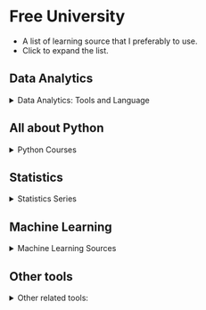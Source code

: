 # Free University
- A list of learning source that I preferably to use. 
- Click to expand the list.

## Data Analytics
<details>
<summary>
Data Analytics: Tools and Language
</summary>

- [https://www.youtube.com/c/Thuvu5](https://www.youtube.com/c/Thuvu5)

- [https://www.youtube.com/c/LukeBarousse](https://www.youtube.com/c/LukeBarousse)

</details>

## All about Python

<details>
<summary>
Python Courses
</summary>


*Python Fundamentals for Beginners (Tutorial Series)*

- [https://www.youtube.com/watch?v=s3IvdkCq2_c&list=PL_c9BZzLwBRKK8ndQBBKolg7IxrC5T6Ws&ab_channel=CalebCurry](https://www.youtube.com/watch?v=s3IvdkCq2_c&list=PL_c9BZzLwBRKK8ndQBBKolg7IxrC5T6Ws&ab_channel=CalebCurry)

*Virtual Environment creation*

- [https://www.youtube.com/watch?v=KxvKCSwlUv8](https://www.youtube.com/watch?v=KxvKCSwlUv8)

**Data Analytics packages**

*Seaborn*

- [https://www.youtube.com/watch?v=6GUZXDef2U0](https://www.youtube.com/watch?v=6GUZXDef2U0)

*Matplotlib*

- [https://www.youtube.com/watch?v=a9UrKTVEeZA](https://www.youtube.com/watch?v=a9UrKTVEeZA)

**Python Best Documentation**

- [https://www.w3schools.com/python/](https://www.w3schools.com/python/)

- [https://pythonprogramming.net/](https://pythonprogramming.net/)

- [https://www.geeksforgeeks.org/python-programming-language/](https://www.geeksforgeeks.org/python-programming-language/)

**Python useful Open Source:**

- [https://rich.readthedocs.io/en/stable/introduction.html](https://rich.readthedocs.io/en/stable/introduction.html)
</details>

## **Statistics**

<details>
<summary>
Statistics Series
</summary>

- [https://www.youtube.com/c/joshstarmer](https://www.youtube.com/c/joshstarmer)

- [https://www.youtube.com/c/DataProfessor](https://www.youtube.com/c/DataProfessor)

**Statistics Python Package**

- [https://www.statsmodels.org/stable/install.html#obtaining-the-source](https://www.statsmodels.org/stable/install.html#obtaining-the-source)

**Mathematical Visualization**

- [https://www.youtube.com/c/3blue1brown](https://www.youtube.com/c/3blue1brown)

- [https://www.3blue1brown.com/#lessons]

</details>


## Machine Learning
<details>
<summary>
Machine Learning Sources
</summary>

- [https://www.youtube.com/c/joshstarmer](https://www.youtube.com/c/joshstarmer)

*Scikit-learn and Pandas Tips*

- [https://www.youtube.com/c/dataschool](https://www.youtube.com/c/dataschool)

*ML Operation (MLOps)*

- [https://fullstackdeeplearning.com/](https://fullstackdeeplearning.com/)

- [https://madewithml.com/#mlops](https://madewithml.com/#mlops)

*Roadmap*

- [https://whimsical.com/machine-learning-roadmap-2020-CA7f3ykvXpnJ9Az32vYXva](https://whimsical.com/machine-learning-roadmap-2020-CA7f3ykvXpnJ9Az32vYXva)

*Book Suggestion*

[https://www.mrdbourke.com/ml-resources/](https://www.mrdbourke.com/ml-resources/)

*Daily Machine Learning Quizzes*

- [https://today.bnomial.com/](https://today.bnomial.com/)

*Machine Learning Blogs*

- [https://applyingml.com/](https://applyingml.com/)

- [https://paperswithcode.com/](https://paperswithcode.com/)

- [https://eugeneyan.com/](https://eugeneyan.com/)

**Deep Learning**

*Pytorch Full Fundamentals Tutorial (Hands-on)*
    
- [https://www.youtube.com/watch?v=Z_ikDlimN6A&ab_channel=DanielBourke](https://www.youtube.com/watch?v=Z_ikDlimN6A&ab_channel=DanielBourke)
    
- [https://www.learnpytorch.io/](https://www.learnpytorch.io/)

*Tensorflow Fundamentals*

- https://dev.mrdbourke.com/tensorflow-deep-learning/
    
*Deep Learning Fundamentals (Mathematical and Visual)*
    
- [https://www.youtube.com/watch?v=gZmobeGL0Yg&list=PLZbbT5o_s2xq7LwI2y8_QtvuXZedL6tQU&ab_channel=deeplizard](https://www.youtube.com/watch?v=gZmobeGL0Yg&list=PLZbbT5o_s2xq7LwI2y8_QtvuXZedL6tQU&ab_channel=deeplizard) 
    
 *Neural Network from Scratch (sentdex)*
    
 - [https://www.youtube.com/watch?v=Wo5dMEP_BbI&list=PLQVvvaa0QuDcjD5BAw2DxE6OF2tius3V3&ab_channel=sentdex](https://www.youtube.com/watch?v=Wo5dMEP_BbI&list=PLQVvvaa0QuDcjD5BAw2DxE6OF2tius3V3&ab_channel=sentdex)
 
*Deep Learning for Practical*

- https://course.fast.ai/
    
*Blogs and Visual*

- Learning Assistance (visual)

[CNN Explainer](https://poloclub.github.io/cnn-explainer/)

- [https://towardsdatascience.com/5-most-well-known-cnn-architectures-visualized-af76f1f0065e](https://towardsdatascience.com/5-most-well-known-cnn-architectures-visualized-af76f1f0065e)

</details>


## Other tools

<details>
<summary>
Other related tools:
</summary>
**Excel** 

Data Visualization

- [https://www.youtube.com/watch?v=K74_FNnlIF8](https://www.youtube.com/watch?v=K74_FNnlIF8)

- [https://www.youtube.com/c/LearnGoogleSpreadsheets](https://www.youtube.com/c/LearnGoogleSpreadsheets)

Power Query

- [https://www.youtube.com/watch?v=0aeZX1l4JT4](https://www.youtube.com/watch?v=0aeZX1l4JT4)

Version Control: **Git**

[Introduction to Git](https://www.notion.so/Introduction-to-Git-ac396a0697704709a12b6a0e545db049) 

<details>


****************Computer Science****************

[https://missing.csail.mit.edu/](https://missing.csail.mit.edu/)

## Software Engineer adaptation

- [https://coverage.readthedocs.io/en/coverage-5.2.1/](https://coverage.readthedocs.io/en/coverage-5.2.1/)


